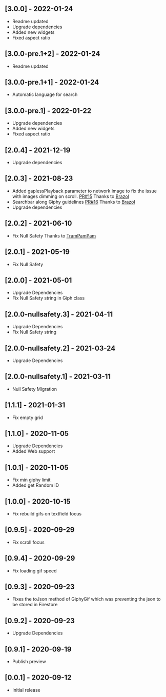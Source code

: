 ## [3.0.0] - 2022-01-24
* Readme updated
* Upgrade dependencies
* Added new widgets
* Fixed aspect ratio

## [3.0.0-pre.1+2] - 2022-01-24
* Readme updated

## [3.0.0-pre.1+1] - 2022-01-24
* Automatic language for search

## [3.0.0-pre.1] - 2022-01-22
* Upgrade dependencies
* Added new widgets
* Fixed aspect ratio

## [2.0.4] - 2021-12-19
* Upgrade dependencies


## [2.0.3] - 2021-08-23
* Added gaplessPlayback parameter to network image to fix the issue with images dimming on scroll. [PR#15](https://github.com/bazospa/giphy_get/pull/15) Thanks to  [Brazol](https://github.com/Brazol)
* Searchbar along Giphy guidelines [PR#16](https://github.com/bazospa/giphy_get/pull/16 ) Thanks to  [Brazol](https://github.com/Brazol)
* Upgrade dependencies

## [2.0.2] - 2021-06-10
* Fix Null Safety Thanks to [TramPamPam](https://github.com/TramPamPam)

## [2.0.1] - 2021-05-19
* Fix Null Safety

## [2.0.0] - 2021-05-01
* Upgrade Dependencies
* Fix Null Safety string in Giph class

## [2.0.0-nullsafety.3] - 2021-04-11
* Upgrade Dependencies
* Fix Null Safety string

## [2.0.0-nullsafety.2] - 2021-03-24
* Upgrade Dependencies

## [2.0.0-nullsafety.1] - 2021-03-11
* Null Safety Migration

## [1.1.1] - 2021-01-31
* Fix empty grid

## [1.1.0] - 2020-11-05
* Upgrade Dependencies
* Added Web support

## [1.0.1] - 2020-11-05
* Fix min giphy limit 
* Added get Random ID

## [1.0.0] - 2020-10-15
* Fix rebuild gifs on textfield focus

## [0.9.5] - 2020-09-29
* Fix scroll focus


## [0.9.4] - 2020-09-29
* Fix loading gif speed

## [0.9.3] - 2020-09-23
* Fixes the toJson method of GiphyGif which was preventing the json to be stored in Firestore

## [0.9.2] - 2020-09-23
* Upgrade Dependencies

## [0.9.1] - 2020-09-19
* Publish preview


## [0.0.1] - 2020-09-12
* Initial release
